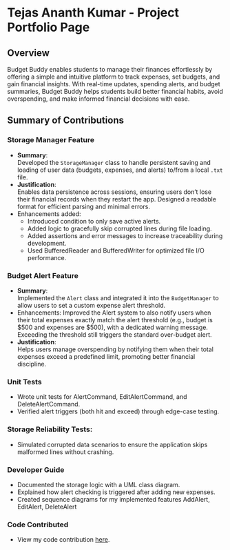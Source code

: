 # Tejas Ananth Kumar - Project Portfolio Page

## Overview
Budget Buddy enables students to manage their finances effortlessly by offering a simple and intuitive platform to track
expenses, set budgets, and gain financial insights. With real-time updates, spending alerts, and budget summaries, 
Budget Buddy helps students build better financial habits, avoid overspending, and make informed financial decisions 
with ease.

## Summary of Contributions

### Storage Manager Feature
* **Summary**:  
  Developed the `StorageManager` class to handle persistent saving and loading of user data (budgets, expenses, and alerts) to/from a local `.txt` file.
* **Justification**:  
  Enables data persistence across sessions, ensuring users don’t lose their financial records when they restart the app. Designed a readable format for efficient parsing and minimal errors.
* Enhancements added:
  * Introduced condition to only save active alerts.
  * Added logic to gracefully skip corrupted lines during file loading.
  * Added assertions and error messages to increase traceability during development.
  * Used BufferedReader and BufferedWriter for optimized file I/O performance.

### Budget Alert Feature
* **Summary**:  
  Implemented the `Alert` class and integrated it into the `BudgetManager` to allow users to set a custom expense alert threshold.
* Enhancements:
  Improved the Alert system to also notify users when their total expenses exactly match the alert threshold (e.g., budget is $500 and expenses are $500), with a dedicated warning message. Exceeding the threshold still triggers the standard over-budget alert.
* **Justification**:  
  Helps users manage overspending by notifying them when their total expenses exceed a predefined limit, promoting better financial discipline.
 
### Unit Tests
* Wrote unit tests for AlertCommand, EditAlertCommand, and DeleteAlertCommand.
* Verified alert triggers (both hit and exceed) through edge-case testing.

### Storage Reliability Tests:
* Simulated corrupted data scenarios to ensure the application skips malformed lines without crashing.
  
### Developer Guide
* Documented the storage logic with a UML class diagram.
* Explained how alert checking is triggered after adding new expenses.
* Created sequence diagrams for my implemented features AddAlert, EditAlert, DeleteAlert

### Code Contributed
* View my code contribution [here](https://nus-cs2113-ay2425s2.github.io/tp-dashboard/?search=Tejas%20&sort=groupTitle&sortWithin=title&timeframe=commit&mergegroup=&groupSelect=groupByRepos&breakdown=true&checkedFileTypes=docs~functional-code~test-code~other&since=2025-02-21&tabOpen=true&tabType=authorship&tabAuthor=tejaskumar0&tabRepo=AY2425S2-CS2113-T12-4%2Ftp%5Bmaster%5D&authorshipIsMergeGroup=false&authorshipFileTypes=docs~functional-code&authorshipIsBinaryFileTypeChecked=false&authorshipIsIgnoredFilesChecked=false).